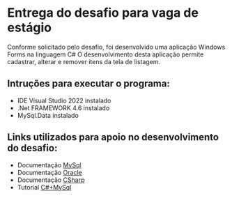 # Entrega do desafio para vaga de estágio
 Conforme solicitado pelo desafio, foi desenvolvido uma aplicação Windows Forms na linguagem C#
 O desenvolvimento desta aplicação permite cadastrar, alterar e remover itens da tela de listagem.

## Intruções para executar o programa:
 * IDE Visual Studio 2022 instalado
 * .Net FRAMEWORK 4.6 instalado
 * MySql.Data instalado

## Links utilizados para apoio no desenvolvimento do desafio:
  * Documentação [MySql]([https://dev.mysql.com/doc/dev/connector-net/6.10/html/T_MySql_Data_MySqlClient_MySqlConnection.htm](https://dev.mysql.com/doc/connector-net/en/connector-net-programming-prepared.html))
  * Documentação [Oracle](https://docs.oracle.com/cd/E17952_01/connector-net-en/connector-net-ref-mysqlclient.html)
  * Documentação [CSharp](https://docs.microsoft.com/pt-br/dotnet/csharp/)
  * Tutorial [C#+MySql](https://zetcode.com/csharp/mysql/)
